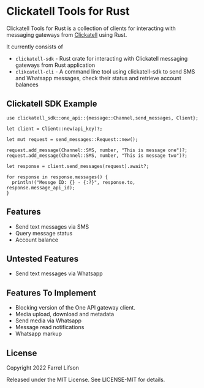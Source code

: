 # Clickatell Tools for Rust

Clickatell Tools for Rust is a collection of clients for interacting with messaging gateways from [Clickatell](http://www.clickatell.com) using Rust.

It currently consists of 

* `clickatell-sdk` - Rust crate for interacting with Clickatell messaging gateways from Rust application 
* `clikcatell-cli` - A command line tool using clickatell-sdk to send SMS and Whatsapp messages, check their status and retrieve account balances

## Clickatell SDK Example

```rust,ignore
use clickatell_sdk::one_api::{message::Channel,send_messages, Client};

let client = Client::new(api_key)?;

let mut request = send_messages::Request::new();

request.add_message(Channel::SMS, number, "This is message one")?;
request.add_message(Channel::SMS, number, "This is message two")?;

let response = client.send_messages(request).await?;

for response in response.messages() {
  println!("Messge ID: {} - {:?}", response.to, response.message_api_id);
}
```

## Features

* Send text messages via SMS
* Query message status
* Account balance

## Untested Features

* Send text messages via Whatsapp

## Features To Implement

* Blocking version of the One API gateway client.
* Media upload, download and metadata
* Send media via Whatsapp
* Message read notifications
* Whatsapp markup

## License
Copyright 2022 Farrel Lifson

Released under the MIT License. See LICENSE-MIT for details.
